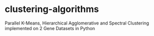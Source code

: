 # clustering-algorithms
Parallel K-Means, Hierarchical Agglomerative and Spectral Clustering implemented on 2 Gene Datasets in Python
